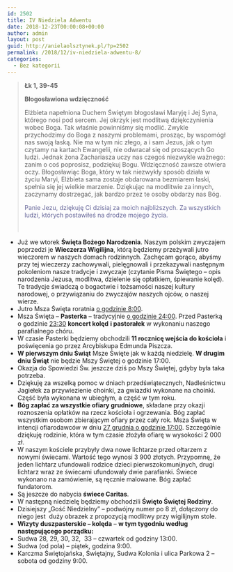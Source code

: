 ```yaml
---
id: 2502
title: IV Niedziela Adwentu
date: 2018-12-23T00:00:08+00:00
author: admin
layout: post
guid: http://anielaolsztynek.pl/?p=2502
permalink: /2018/12/iv-niedziela-adwentu-8/
categories:
  - Bez kategorii
---
```

> **Łk 1, 39-45**
> 
> **Błogosławiona wdzięczność**
> 
> Elżbieta napełniona Duchem Świętym błogosławi Maryję i Jej Syna, którego nosi pod sercem. Jej okrzyk jest modlitwą dziękczynienia wobec Boga. Tak właśnie powinniśmy się modlić. Zwykle przychodzimy do Boga z naszymi problemami, prosząc, by wspomógł nas swoją łaską. Nie ma w tym nic złego, a i sam Jezus, jak o tym czytamy na kartach Ewangelii, nie odwracał się od proszących Go ludzi. Jednak żona Zachariasza uczy nas czegoś niezwykle ważnego: zanim o coś poprosisz, podziękuj Bogu. Wdzięczność zawsze otwiera oczy. Błogosławiąc Boga, który w tak niezwykły sposób działa w życiu Maryi, Elżbieta sama zostaje obdarowana bezmiarem łaski, spełnia się jej wielkie marzenie. Dziękując na modlitwie za innych, zaczynamy dostrzegać, jak bardzo przez te osoby obdarzy nas Bóg.
> 
> <span style="color: #666699;">Panie Jezu, dziękuję Ci dzisiaj za moich najbliższych. Za wszystkich ludzi, których postawiłeś na drodze mojego życia. </span>
> 
> &nbsp;

  * Już we wtorek **Święta Bożego Narodzenia**. Naszym polskim zwyczajem poprzedzi je **Wieczerza Wigilijna**, którą będziemy przeżywali jutro wieczorem w naszych domach rodzinnych. Zachęcam gorąco, abyśmy przy tej wieczerzy zachowywali, pielęgnowali i przekazywali następnym pokoleniom nasze tradycje i zwyczaje (czytanie Pisma Świętego &#8211; opis narodzenia Jezusa, modlitwa, dzielenie się opłatkiem, śpiewanie kolęd). Te tradycje świadczą o bogactwie i tożsamości naszej kultury narodowej, o przywiązaniu do zwyczajów naszych ojców, o naszej wierze.
  * Jutro Msza Święta roratnia <span style="text-decoration: underline;">o godzinie 8:00</span>.
  * Msza Święta – **Pasterka** – tradycyjnie <span style="text-decoration: underline;">o godzinie 24:00</span>. Przed Pasterką o godzinie <span style="text-decoration: underline;">23:30</span> **koncert kolęd** **i pastorałek** w wykonaniu naszego parafialnego chóru.
  * W czasie Pasterki będziemy obchodzili **11 rocznicę wejścia do kościoła** i poświęcenia go przez Arcybiskupa Edmunda Piszcza.
  * **W pierwszym dniu Świąt** Msze Święte jak w każdą niedzielę. **W drugim dniu** **Świąt** nie będzie Mszy Świętej o godzinie 17:00.
  * Okazja do Spowiedzi Św. jeszcze dziś po Mszy Świętej, gdyby była taka potrzeba.
  * Dziękuję za wszelką pomoc w dniach przedświątecznych, Nadleśnictwu Jagiełek za przywiezienie choinki, za gwiazdki wykonane na choinki. Część była wykonana w ubiegłym, a część w tym roku.
  * **Bóg zapłać za wszystkie ofiary grudniowe**, składane przy okazji roznoszenia opłatków na rzecz kościoła i ogrzewania. Bóg zapłać wszystkim osobom zbierającym ofiary przez cały rok. Msza Święta w intencji ofiarodawców w dniu <span style="text-decoration: underline;">27 grudnia o godzinie 17:00</span>. Szczególnie dziękuję rodzinie, która w tym czasie złożyła ofiarę w wysokości 2 000 zł.
  * W naszym kościele przybyły dwa nowe lichtarze przed ołtarzem z nowymi świecami. Wartość tego wynosi 3 900 złotych. Przypomnę, że jeden lichtarz ufundowali rodzice dzieci pierwszokomunijnych, drugi lichtarz wraz ze świecami ufundowały dwie parafianki. Świece wykonano na zamówienie, są ręcznie malowane. Bóg zapłać fundatorom.
  * Są jeszcze do nabycia **świece Caritas**.
  * W następną niedzielę będziemy obchodzili **Święto Świętej Rodziny**.
  * Dzisiejszy &#8222;Gość Niedzielny&#8221; &#8211; podwójny numer po 8 zł, dołączony do niego jest  duży obrazek z propozycją modlitwy przy wigilijnym stole.
  * **Wizyty duszpasterskie – kolęda** – **w tym tygodniu według następującego porządku:**
  * Sudwa 28, 29, 30, 32,  33 – czwartek od godziny 13:00.
  * Sudwa (od pola) – piątek, godzina 9:00.
  * Karczma Świętojańska, Świętajny, Sudwa Kolonia i ulica Parkowa 2 – sobota od godziny 9:00.
